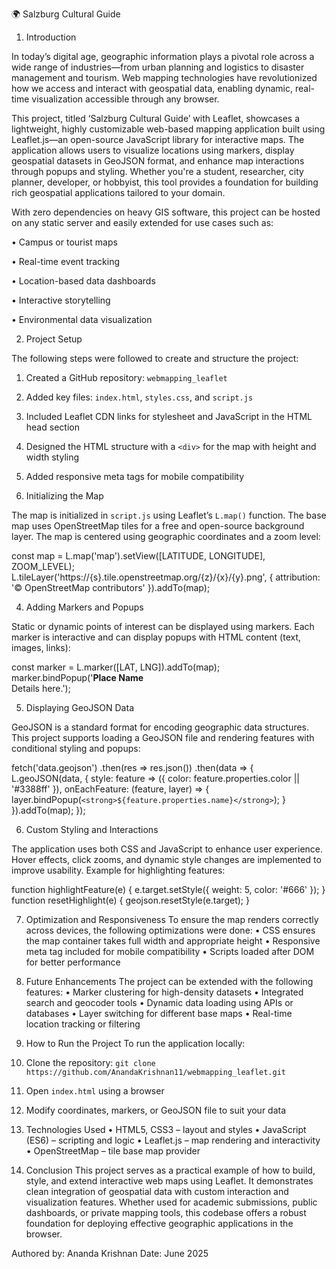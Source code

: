 🌍 Salzburg Cultural Guide
1. Introduction

In today’s digital age, geographic information plays a pivotal role across a wide range of industries—from urban planning and logistics to disaster management and tourism. Web mapping technologies have revolutionized how we access and interact with geospatial data, enabling dynamic, real-time visualization accessible through any browser.

This project, titled ‘Salzburg Cultural Guide’ with Leaflet, showcases a lightweight, highly customizable web-based mapping application built using Leaflet.js—an open-source JavaScript library for interactive maps. The application allows users to visualize locations using markers, display geospatial datasets in GeoJSON format, and enhance map interactions through popups and styling. Whether you're a student, researcher, city planner, developer, or hobbyist, this tool provides a foundation for building rich geospatial applications tailored to your domain.

With zero dependencies on heavy GIS software, this project can be hosted on any static server and easily extended for use cases such as:

• Campus or tourist maps

• Real-time event tracking

• Location-based data dashboards

• Interactive storytelling

• Environmental data visualization


2. Project Setup

The following steps were followed to create and structure the project:

1.	Created a GitHub repository: `webmapping_leaflet`

2.	Added key files: `index.html`, `styles.css`, and `script.js`
  
3.	Included Leaflet CDN links for stylesheet and JavaScript in the HTML head section
  
4.	Designed the HTML structure with a `<div>` for the map with height and width styling
  
5.	Added responsive meta tags for mobile compatibility
  

3. Initializing the Map

The map is initialized in `script.js` using Leaflet’s `L.map()` function. The base map uses OpenStreetMap tiles for a free and open-source background layer. The map is centered using geographic coordinates and a zoom level:

const map = L.map('map').setView([LATITUDE, LONGITUDE], ZOOM_LEVEL);
L.tileLayer('https://{s}.tile.openstreetmap.org/{z}/{x}/{y}.png', {
  attribution: '© OpenStreetMap contributors'
}).addTo(map);

4. Adding Markers and Popups

Static or dynamic points of interest can be displayed using markers. Each marker is interactive and can display popups with HTML content (text, images, links):

const marker = L.marker([LAT, LNG]).addTo(map);
marker.bindPopup('<strong>Place Name</strong><br>Details here.');

5. Displaying GeoJSON Data

GeoJSON is a standard format for encoding geographic data structures. This project supports loading a GeoJSON file and rendering features with conditional styling and popups:

fetch('data.geojson')
  .then(res => res.json())
  .then(data => {
    L.geoJSON(data, {
      style: feature => ({ color: feature.properties.color || '#3388ff' }),
      onEachFeature: (feature, layer) => {
        layer.bindPopup(`<strong>${feature.properties.name}</strong>`);
      }
    }).addTo(map);
  });

6. Custom Styling and Interactions

The application uses both CSS and JavaScript to enhance user experience. Hover effects, click zooms, and dynamic style changes are implemented to improve usability. Example for highlighting features:

function highlightFeature(e) {
  e.target.setStyle({ weight: 5, color: '#666' });
}
function resetHighlight(e) {
  geojson.resetStyle(e.target);
}

7. Optimization and Responsiveness
To ensure the map renders correctly across devices, the following optimizations were done:
• CSS ensures the map container takes full width and appropriate height
• Responsive meta tag included for mobile compatibility
• Scripts loaded after DOM for better performance

8. Future Enhancements
The project can be extended with the following features:
• Marker clustering for high-density datasets
• Integrated search and geocoder tools
• Dynamic data loading using APIs or databases
• Layer switching for different base maps
• Real-time location tracking or filtering

9. How to Run the Project
To run the application locally:
1. Clone the repository: `git clone https://github.com/AnandaKrishnan11/webmapping_leaflet.git`
2. Open `index.html` using a browser
3. Modify coordinates, markers, or GeoJSON file to suit your data
  
10. Technologies Used
• HTML5, CSS3 – layout and styles
• JavaScript (ES6) – scripting and logic
• Leaflet.js – map rendering and interactivity
• OpenStreetMap – tile base map provider

11. Conclusion
This project serves as a practical example of how to build, style, and extend interactive web maps using Leaflet. It demonstrates clean integration of geospatial data with custom interaction and visualization features. Whether used for academic submissions, public dashboards, or private mapping tools, this codebase offers a robust foundation for deploying effective geographic applications in the browser.

Authored by: Ananda Krishnan
Date: June 2025

